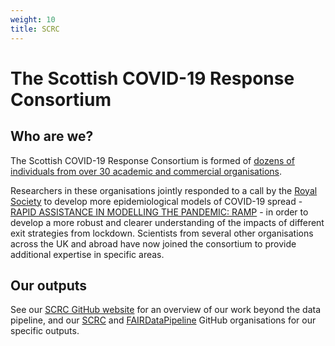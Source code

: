 ```yaml
---
weight: 10
title: SCRC
---
```


# The Scottish COVID-19 Response Consortium

## Who are we?

The Scottish COVID-19 Response Consortium is formed of [dozens of individuals from over 30 academic and commercial organisations](https://www.gla.ac.uk/research/az/scrc/ourpeople/#members).

Researchers in these organisations jointly responded to a call by the [Royal Society](https://royalsociety.org/topics-policy/health-and-wellbeing/ramp/) to develop more epidemiological models of COVID-19 spread - [RAPID ASSISTANCE IN MODELLING THE PANDEMIC: RAMP](https://epcced.github.io/ramp/) - in order to develop a more robust and clearer understanding of the impacts of different exit strategies from lockdown. Scientists from several other organisations across the UK and abroad have now joined the consortium to provide additional expertise in specific areas.

## Our outputs

See our [SCRC GitHub website](https://scottishcovidresponse.github.io) for an overview of our work beyond the data pipeline, and our [SCRC](https://github.com/ScottishCovidResponse) and [FAIRDataPipeline](https://github.com/FAIRDataPipeline) GitHub organisations for our specific outputs.
